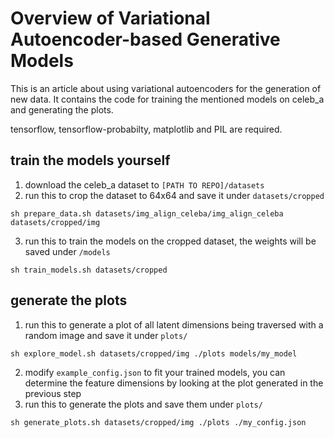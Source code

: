 # Overview of Variational Autoencoder-based Generative Models
This is an article about using variational autoencoders for the generation of new data. It contains the code for training the mentioned models on celeb_a and generating the plots. 

tensorflow, tensorflow-probabilty, matplotlib and PIL are required.

## train the models yourself
1. download the celeb_a dataset to ```[PATH TO REPO]/datasets```
2. run this to crop the dataset to 64x64 and save it under ```datasets/cropped```
```shell
sh prepare_data.sh datasets/img_align_celeba/img_align_celeba datasets/cropped/img
```
3. run this to train the models on the cropped dataset, the weights will be saved under ```/models```
```shell
sh train_models.sh datasets/cropped
```

## generate the plots
1. run this to generate a plot of all latent dimensions being traversed with a random image and save it under ```plots/```
```shell
sh explore_model.sh datasets/cropped/img ./plots models/my_model
```
2. modify ```example_config.json``` to fit your trained models, you can determine the feature dimensions by looking at the plot generated in the previous step
3. run this to generate the plots and save them under ```plots/```
```shell
sh generate_plots.sh datasets/cropped/img ./plots ./my_config.json
```
